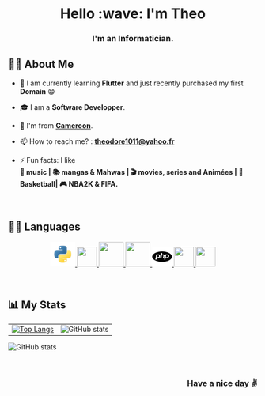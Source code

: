 
<h1 align="center"> Hello :wave: I'm Theo </h1>
<h3 align="center"> I'm an Informatician. </h3>

## 🙋‍♂️ About Me 

- :brain: I am currently learning **Flutter** and just recently purchased my first **Domain** 😁

- :mortar_board:  I am a **Software Developper**. <!--  / EDI Specialist -->

- :house_with_garden:  I'm from <a href="https://www.google.com/search?q=cameroon&rlz=1C1CHBF_deDE906DE906&oq=cameroon&aqs=chrome..69i57.2095j0j1&sourceid=chrome&ie=UTF-8" target="_blank">**Cameroon**</a>.

<!--
- :briefcase: Visit <a href="https://ashkoredev.github.io/portfolio/" target="_blank" title="Portfolio">My portfolio</a>

- :paintbrush: I like to do small projects in <a href="https://codepen.io/AshkoreDev" target="_blank" title="CodePen">CodePen</a>
-->
- :mailbox:  How to reach me? : **theodore1011@yahoo.fr**

- :zap:  Fun facts: I like </br>
  **🎸 music  | 📚 mangas & Mahwas | 🎬 movies, series and Animées | 🏀 Basketball| 🎮 NBA2K & FIFA.**

</br>

## :man_technologist: Languages

<p align="center">
  <a href="https://www.python.org/" target="_blank" title="Python">
    <img src="https://raw.githubusercontent.com/github/explore/80688e429a7d4ef2fca1e82350fe8e3517d3494d/topics/python/python.png" width="50" height="50"/>
  </a>
  <a href="https://www.w3.org/html/" target="_blank" title="HTML5"> 
    <img src="https://img.icons8.com/color/48/000000/html-5.png" width="40" height="40"/>
  </a> 
  <a href="https://www.mysql.com/" target="_blank" title="MySQL">
    <img src="https://img.icons8.com/fluent/50/000000/mysql-logo.png" width="50" height="50"/>
  </a>
  <a href="https://www.adobe.com/products/coldfusion-family.html" target="_blank" title="Adobe ColdFusion">
    <img src="https://upload.wikimedia.org/wikipedia/commons/4/43/Adobe_ColdFusion_logo_2021.svg" width="50" height="50"/>
  </a>  
  <a href="https://www.php.net/" target="_blank" title="PHP">
    <img src="https://github.com/devicons/devicon/blob/master/icons/php/php-plain.svg" width="40" height="40"/>
  </a>
   <a href="https://www.w3schools.com/css/" target="_blank" title="CSS3"> 
    <img src="https://img.icons8.com/color/48/000000/css3.png" width="40" height="40"/>
  </a>
   <a href="https://developer.mozilla.org/en-US/docs/Web/JavaScript" target="_blank" title="JavaScript"> 
    <img src="https://img.icons8.com/color/48/000000/javascript.png" width="40" height="40"/>
  </a>
 <!--
  <a href="https://www.alaska-software.com/" target="_blank" title="Xbase++">
    <img src="https://ilx.alaska-software.com/index.php?ams/xbase-1-9-and-2-0-compatibility-information.59/cover-image" width="50" height="50"/>
  </a>
  <a href="https://getbootstrap.com" target="_blank" title="Bootstrap">
    <img src="https://github.com/devicons/devicon/blob/master/icons/bootstrap/bootstrap-plain.svg" width="40" height="40"/>
  </a>
   <a href="https://nodejs.org" target="_blank" title="NodeJS">
    <img src="https://img.icons8.com/color/48/000000/nodejs.png" width="50" height="50"/>
  </a>
  <a href="https://www.gofoxpro.com/service/windows-software" target="_blank" title="FoxPro">
    <img src="https://upload.wikimedia.org/wikipedia/commons/6/64/Foxpro-icon.png" width="50" height="50"/>
  </a> 
  <a href="https://flutter.dev/" target="_blank" title="Flutter">
    <img src="https://storage.googleapis.com/cms-storage-bucket/847ae81f5430402216fd.svg" width="50" height="50"/>
  </a>
  <a href="https://www.mongodb.com/" target="_blank" title="MongoDB">
    <img src="https://raw.githubusercontent.com/danielcranney/readme-generator/main/public/icons/skills/mongodb-colored.svg" width="50" height="50"/>
  </a>
  <a href="https://www.postgresql.org/" target="_blank" title="PostgreSQL">
    <img src="https://raw.githubusercontent.com/danielcranney/readme-generator/main/public/icons/skills/postgresql-colored.svg" width="50" height="50"/>
  </a>
  <a href="https://www.java.com/en/" target="_blank" title="JAVA">
    <img src="https://www.oracle.com/oce/press/assets/CONT6C95347B9ECC40CF8E7272A74FD80BDE/native/rc24-java-logo.gif" width="50" height="50"/>
  </a>
  <a href="https://sqlite.org/index.html" target="_blank" title="SQLLite">
    <img src="https://media.licdn.com/dms/image/C4D12AQG6oZrADxwpqQ/article-cover_image-shrink_600_2000/0/1594917913096?e=2147483647&v=beta&t=RLFIpIhlvQdmZfTEQMVqNviAcosDvYj87bjTPsm3yYw" width="50" height="50"/>
  </a>
     <a href="https://react.dev/" target="_blank" title="ReactJS">
    <img src="https://www.vectorlogo.zone/logos/reactjs/reactjs-icon.svg" width="40" height="40"/>
  </a>
  <a href="https://angular.io/" target="_blank" title="ANGULAR">
    <img src="https://github.com/angular/angular/blob/main/aio/src/assets/images/logos/angular/angular.png" width="40" height="40"/>
  </a>
  <a href="https://fortran-lang.org/en/" target="_blank" title="Fortran">
    <img src="https://i0.wp.com/erainnovator.com/wp-content/uploads/2021/05/Fortran-Programming-Language.png?resize=930%2C620&ssl=1" width="50" height="50"/>
  </a>
    <a href="https://www.w3schools.com/xml/xml_whatis.asp" target="_blank" title="XML">
    <img src="https://raw.githubusercontent.com/github/explore/05a6f4c574a32b6b2f04c2e589f6c82d9df46a5d/topics/xml/xml.png" width="50" height="50"/>
  </a>
    <a href="https://learn.microsoft.com/en-us/dotnet/visual-basic/" target="_blank" title="VisualBasics">
    <img src="https://upload.wikimedia.org/wikipedia/commons/4/40/VB.NET_Logo.svg" width="50" height="50"/>
  </a>
-->
</p>

</br>

## 📊 My Stats 

|                   |                    | 
| ----------------- | ------------------ | 
| [![Top Langs](https://github-readme-stats.vercel.app/api/top-langs/?username=gi88785&layout=compact&theme=tokyonight)](https://github.com/gi88785/github-readme-stats) | ![GitHub stats](https://github-readme-stats.vercel.app/api?username=gi88785&show_icons=true&theme=tokyonight) | 

![GitHub stats](https://github-readme-streak-stats.herokuapp.com/?user=gi88785&stroke=ffffff&background=1c1917&ring=0891b2&fire=0891b2&currStreakNum=ffffff&currStreakLabel=0891b2&sideNums=ffffff&sideLabels=ffffff&dates=ffffff&hide_border=true")

</br>

<h3 align="right"> Have a nice day ✌️ </h3> 

